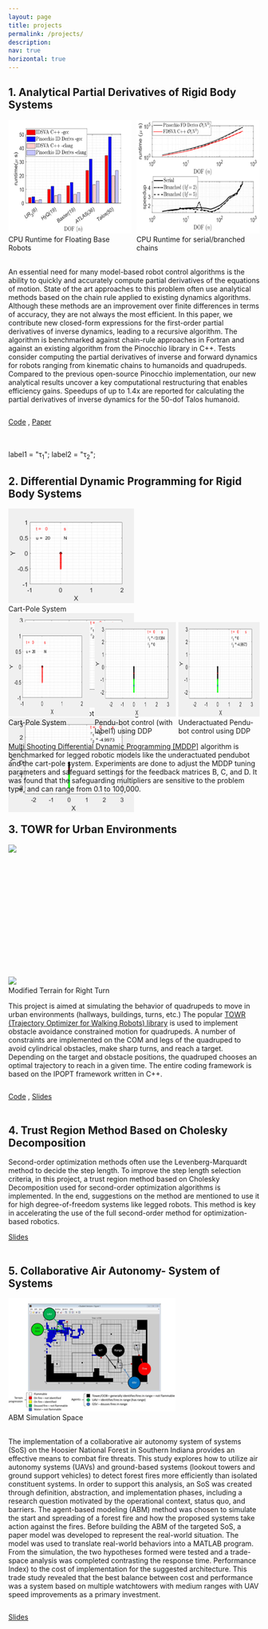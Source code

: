 ```yaml
---
layout: page
title: projects
permalink: /projects/
description: 
nav: true
horizontal: true
---
```


## 1. Analytical Partial Derivatives of Rigid Body Systems


<div style="display:flex">
     <div style="flex:1;padding-right:5px;">
         <img src="/assets/img/DDP_images/arxiv1.png" style="height:6cm;" class="center">
             <figcaption>  CPU Runtime for Floating Base Robots</figcaption>     
    </div>
     <div style="flex:1;padding-left:5px;">
        <img src="/assets/img/DDP_images/arxiv2.png" style="height:6cm;" class="center">
           <figcaption>  CPU Runtime for serial/branched chains</figcaption>   
     </div>
</div>
<br>

<div style="display:inline-block;vertical-align: middle;">

 An essential need for many model-based robot control algorithms is the ability to quickly and accurately compute partial derivatives of the equations of motion. State of the art approaches to this problem often use analytical methods based on the chain rule applied to existing dynamics algorithms. Although these methods are an improvement over finite differences in terms of accuracy, they are not always the most efficient. In this paper, we contribute new closed-form expressions for the first-order partial derivatives of inverse dynamics, leading to a recursive algorithm. The algorithm is benchmarked against chain-rule approaches in Fortran and against an existing algorithm from the Pinocchio library in C++. Tests consider computing the partial derivatives of inverse and forward dynamics for robots ranging from kinematic chains to humanoids and quadrupeds. Compared to the previous open-source Pinocchio implementation, our new analytical results uncover a key computational restructuring that enables efficiency gains. Speedups of up to 1.4x are reported for calculating the partial derivatives of inverse dynamics for the 50-dof Talos humanoid.
</div>

 [Code](https://github.com/shubhamsingh91/pinocchio) , [Paper](https://arxiv.org/abs/2105.05102)
 
<br>
<br>
label1 = "<html>&tau;<sub>1</sub></html>";
label2 = "<html>&tau;<sub>2</sub></html>";

## 2. Differential Dynamic Programming for Rigid Body Systems
<div id="qr" style="display:inline-block; min-width:2.2cm; height:6cm; align: center;vertical-align: middle;" >
    <div class="row">
        <div class="column">
            <img src="/assets/img/DDP_images/cartpole.gif" style="height:5cm;">
            <figcaption>Cart-Pole System</figcaption>
        </div>
        <div class="column">
            <img src="/assets/img/DDP_images/pendu1.gif" style="height:5cm;">
            <figcaption>Underactuated Pendu-bot control using DDP </figcaption>
        </div>
        <div class="column">
            <img src="/assets/img/DDP_images/pendu2.gif" style="height:5cm;">
        </div>
    </div>
</div>

<div style="display:flex">
     <div style="flex:1;padding-right:5px;">
            <img src="/assets/img/DDP_images/cartpole.gif" style="height:5cm;">
            <figcaption>Cart-Pole System</figcaption>
      </div>       
     <div style="flex:1;padding-left:5px;">
            <img src="/assets/img/DDP_images/pendu1.gif" style="height:5cm;">
            <figcaption>Pendu-bot control (with label1) using DDP </figcaption>
      </div>     
   <div style="flex:1;padding-left:5px;">
            <img src="/assets/img/DDP_images/pendu2.gif" style="height:5cm;">
            <figcaption>Underactuated Pendu-bot control using DDP </figcaption>
      </div>                 
</div>

<div style="display:inline-block;vertical-align: middle;">

 <a href="https://www.sciencedirect.com/science/article/pii/S0094576519314705"> Multi Shooting Differential Dynamic Programming [MDDP]</a> algorithm is benchmarked for legged robotic models like the underactuated pendubot and the cart-pole system. Experiments are done to adjust the MDDP tuning parameters and safeguard settings for the feedback matrices B, C, and D. It was found that the safeguarding multipliers are sensitive to the problem type, and can range from 0.1 to 100,000.

</div>


<br>
<br>

## 3. TOWR for Urban Environments



<div id="qr" style="display:inline-block; min-width:2.2cm; height:7cm; align: center;vertical-align: middle;" >
    <div class="row">
        <div class="column">
            <img src="/assets/img/TOWR_images/turns.gif" style="height:6cm;">
        </div>
    </div>
</div>

<div style="display:flex">
     <div style="flex:1;padding-right:5px;">
            <img src="/assets/img/TOWR_images/turns.gif" style="height:6cm;">
            <figcaption>Modified Terrain for Right Turn</figcaption>
      </div>                
</div>


<div style="display:inline-block;vertical-align: middle;">

This project is aimed at simulating the behavior of quadrupeds to move in urban environments (hallways, buildings, turns, etc.) The popular <a href="https://github.com/ethz-adrl/ifopt">TOWR (Trajectory Optimizer for Walking Robots) library</a> is used to implement obstacle avoidance constrained motion for quadrupeds. A number of constraints are implemented on the COM and legs of the quadruped to avoid cylindrical obstacles, make sharp turns, and reach a target. Depending on the target and obstacle positions, the quadruped chooses an optimal trajectory to reach in a given time. The entire coding framework is based on the IPOPT framework written in C++.

</div>

[Code](https://github.com/shubhamsingh91/ASE_389proj) ,      [Slides](https://docs.google.com/presentation/d/1Kq6bykrTViuv7eVQTOppSFoD8zX2M3X8gUIvukkM-2Q/edit#slide=id.p1)
<br>
<br>

## 4. Trust Region Method Based on Cholesky Decomposition


Second-order optimization methods often use the Levenberg-Marquardt method to decide the step length. To improve the step length selection criteria, in this project, a trust region method based on Cholesky Decomposition used for second-order optimization algorithms is implemented. In the end, suggestions on the method are mentioned to use it for high degree-of-freedom systems like legged robots. This method is key in accelerating the use of the full second-order method for optimization-based robotics.

[Slides](https://utexas.app.box.com/s/bccafh8wlntmo6qg7zzdijjgbtiy2qn7)
<br>
<br>


## 5. Collaborative Air Autonomy- System of Systems



<div id="qr" style="display:inline-block; min-width:2.2cm; height:7cm; align: center;vertical-align: middle;" >
    <div class="row">
        <div class="column">
            <img src="/assets/img/DDP_images/sos.png" style="height:6cm;">
              <figcaption>ABM Simulation Space </figcaption>
        </div>
    </div>
</div>
<div style="display:inline-block;vertical-align: middle;">

The implementation of a collaborative air autonomy system of systems (SoS) on the Hoosier National Forest in Southern Indiana provides an effective means to combat fire threats. This study explores how to utilize air autonomy systems (UAVs) and ground-based systems (lookout towers and ground support vehicles) to detect forest fires more efficiently than isolated constituent systems. In order to support this analysis, an SoS was created through definition, abstraction, and implementation phases, including a research question motivated by the operational context, status quo, and barriers. The agent-based modeling (ABM) method was chosen to simulate the start and spreading of a forest fire and how the proposed systems take action against the fires. Before building the ABM of the targeted SoS, a paper model was developed to represent the real-world situation. The model was used to translate real-world behaviors into a MATLAB program. From the simulation, the two hypotheses formed were tested and a trade-space analysis was completed contrasting the response time. Performance Index) to the cost of implementation for the suggested architecture. This trade study revealed that the best balance between cost and performance was a system based on multiple watchtowers with medium ranges with UAV speed improvements as a primary investment.

</div>

 [Slides](https://utexas.app.box.com/file/868204735145?s=cwhaqp1qgtnvobqoxv54cpnjwg433s58)